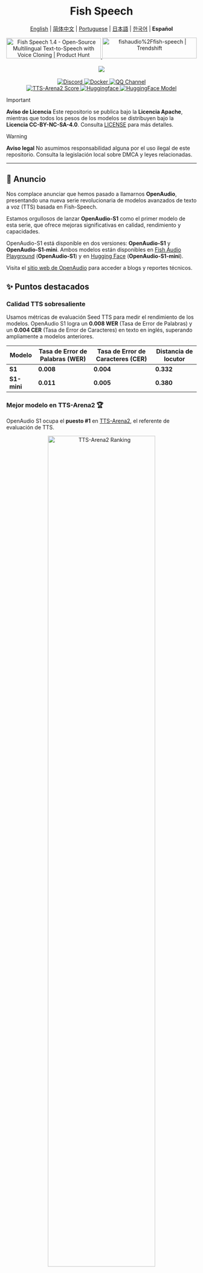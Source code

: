 <div align="center">
<h1>Fish Speech</h1>

[English](../README.md) | [简体中文](docs/README.zh.md) | [Portuguese](docs/README.pt-BR.md) | [日本語](docs/README.ja.md) | [한국어](docs/README.ko.md) | **Español** <br>

<a href="https://www.producthunt.com/posts/fish-speech-1-4?embed=true&utm_source=badge-featured&utm_medium=badge&utm_souce=badge-fish&#0045;speech&#0045;1&#0045;4" target="_blank">
    <img src="https://api.producthunt.com/widgets/embed-image/v1/featured.svg?post_id=488440&theme=light" alt="Fish&#0032;Speech&#0032;1&#0046;4 - Open&#0045;Source&#0032;Multilingual&#0032;Text&#0045;to&#0045;Speech&#0032;with&#0032;Voice&#0032;Cloning | Product Hunt" style="width: 250px; height: 54px;" width="250" height="54" />
</a>
<a href="https://trendshift.io/repositories/7014" target="_blank">
    <img src="https://trendshift.io/api/badge/repositories/7014" alt="fishaudio%2Ffish-speech | Trendshift" style="width: 250px; height: 55px;" width="250" height="55"/>
</a>
<br>
</div>
<br>

<div align="center">
    <img src="https://count.getloli.com/get/@fish-speech?theme=asoul" /><br>
</div>

<br>

<div align="center">
    <a target="_blank" href="https://discord.gg/Es5qTB9BcN">
        <img alt="Discord" src="https://img.shields.io/discord/1214047546020728892?color=%23738ADB&label=Discord&logo=discord&logoColor=white&style=flat-square"/>
    </a>
    <a target="_blank" href="https://hub.docker.com/r/fishaudio/fish-speech">
        <img alt="Docker" src="https://img.shields.io/docker/pulls/fishaudio/fish-speech?style=flat-square&logo=docker"/>
    </a>
    <a target="_blank" href="https://pd.qq.com/s/bwxia254o">
      <img alt="QQ Channel" src="https://img.shields.io/badge/QQ-blue?logo=tencentqq">
    </a>
</div>

<div align="center">
    <a target="_blank" href="https://huggingface.co/spaces/TTS-AGI/TTS-Arena-V2">
      <img alt="TTS-Arena2 Score" src="https://img.shields.io/badge/TTS_Arena2-Rank_%231-gold?style=flat-square&logo=trophy&logoColor=white">
    </a>
    <a target="_blank" href="https://huggingface.co/spaces/fishaudio/fish-speech-1">
        <img alt="Huggingface" src="https://img.shields.io/badge/🤗%20-space%20demo-yellow"/>
    </a>
    <a target="_blank" href="https://huggingface.co/fishaudio/openaudio-s1-mini">
        <img alt="HuggingFace Model" src="https://img.shields.io/badge/🤗%20-models-orange"/>
    </a>
</div>

> [!IMPORTANT]
> **Aviso de Licencia**
> Este repositorio se publica bajo la **Licencia Apache**, mientras que todos los pesos de los modelos se distribuyen bajo la **Licencia CC-BY-NC-SA-4.0**. Consulta [LICENSE](../LICENSE) para más detalles.

> [!WARNING]
> **Aviso legal**
> No asumimos responsabilidad alguna por el uso ilegal de este repositorio. Consulta la legislación local sobre DMCA y leyes relacionadas.

---

## 🎉 Anuncio

Nos complace anunciar que hemos pasado a llamarnos **OpenAudio**, presentando una nueva serie revolucionaria de modelos avanzados de texto a voz (TTS) basada en Fish-Speech.

Estamos orgullosos de lanzar **OpenAudio-S1** como el primer modelo de esta serie, que ofrece mejoras significativas en calidad, rendimiento y capacidades.

OpenAudio-S1 está disponible en dos versiones: **OpenAudio-S1** y **OpenAudio-S1-mini**. Ambos modelos están disponibles en [Fish Audio Playground](https://fish.audio) (**OpenAudio-S1**) y en [Hugging Face](https://huggingface.co/fishaudio/openaudio-s1-mini) (**OpenAudio-S1-mini**).

Visita el [sitio web de OpenAudio](https://openaudio.com/blogs/s1) para acceder a blogs y reportes técnicos.

## ✨ Puntos destacados

### **Calidad TTS sobresaliente**

Usamos métricas de evaluación Seed TTS para medir el rendimiento de los modelos. OpenAudio S1 logra un **0.008 WER** (Tasa de Error de Palabras) y un **0.004 CER** (Tasa de Error de Caracteres) en texto en inglés, superando ampliamente a modelos anteriores.

| Modelo | Tasa de Error de Palabras (WER) | Tasa de Error de Caracteres (CER) | Distancia de locutor |
|-------|----------------------|---------------------------|------------------|
| **S1** | **0.008**  | **0.004**  | **0.332** |
| **S1-mini** | **0.011** | **0.005** | **0.380** |

### **Mejor modelo en TTS-Arena2** 🏆

OpenAudio S1 ocupa el **puesto #1** en [TTS-Arena2](https://arena.speechcolab.org/), el referente de evaluación de TTS.

<div align="center">
    <img src="assets/Elo.jpg" alt="TTS-Arena2 Ranking" style="width: 75%;" />
</div>

### **Control de voz**

OpenAudio S1 **admite una amplia gama de emociones, tonos y efectos especiales** para enriquecer la síntesis de voz.

- **Emociones básicas:**
```
(enojado) (triste) (emocionado) (sorprendido) (satisfecho) (encantado)  
(asustado) (preocupado) (molesto) (nervioso) (frustrado) (deprimido)  
(empático) (avergonzado) (disgustado) (conmovido) (orgulloso) (relajado)  
(agradecido) (seguro) (interesado) (curioso) (confundido) (alegre)
```

- **Emociones avanzadas:**  
```
(desdeñoso) (infeliz) (ansioso) (histérico) (indiferente)  
(impaciente) (culpable) (despectivo) (en pánico) (furioso) (reacio)  
(entusiasta) (desaprobador) (negativo) (negando) (asombrado) (serio)  
(sarcástico) (conciliador) (consolador) (sincero) (burlón)  
(dudando) (cediendo) (dolorido) (incómodo) (divertido)
```

- **Marcadores de tono:**  
```
(tono apresurado) (gritando) (aullando) (susurrando) (tono suave)
```

- **Efectos de audio especiales:**  
```
(riendo) (riendo por lo bajo) (sollozando) (llorando fuerte) (suspirando) (jadeando)  
(gimiendo) (risa de público) (risas de fondo) (audiencia riendo)
```

También puedes usar *Ha,ha,ha* para controlar, hay muchos otros casos esperando a ser explorados por ti mismo.

(Actualmente se admite en inglés, chino y japonés. ¡Próximamente más idiomas!)

### **Dos tipos de modelos**

| Modelo | Tamaño | Disponibilidad | Características |
|--------|--------|-----------------|-----------------|
| **S1** | 4B parámetros | Disponible en [fish.audio](https://fish.audio) | Modelo insignia con funciones completas |
| **S1-mini** | 0.5B parámetros | Disponible en huggingface [hf space](https://huggingface.co/spaces/fishaudio/openaudio-s1-mini) | Versión destilada con funciones principales |

Tanto S1 como S1-mini incluyen Aprendizaje por Refuerzo con Retroalimentación Humana (RLHF).

## **Características**

1. **TTS zero-shot y few-shot:** Ingresa una muestra de voz de 10 a 30 segundos para generar salida TTS de alta calidad. Consulta [Buenas prácticas para clonación de voz](https://docs.fish.audio/text-to-speech/voice-clone-best-practices).

2. **Soporte multilingüe y entre idiomas:** Pega texto en varios idiomas en la caja de entrada sin preocuparte por el idioma. Actualmente admite inglés, japonés, coreano, chino, francés, alemán, árabe y español.

3. **Sin dependencia de fonemas:** El modelo generaliza bien sin necesidad de fonemas, manejando texto en cualquier escritura.

4. **Alta precisión:** CER (Tasa de Error de Caracteres) ~0.4% y WER (Tasa de Error de Palabras) ~0.8% en evaluaciones Seed-TTS.

5. **Rápido:** Acelerado con *torch compile*, con un factor de tiempo real de ~1:7 en una GPU Nvidia RTX 4090.

6. **Inferencia WebUI:** Interfaz web Gradio fácil de usar, compatible con Chrome, Firefox, Edge y otros navegadores.

7. **Inferencia GUI:** Interfaz gráfica PyQt6 que funciona con el servidor API. Compatible con Linux, Windows y macOS ([ver GUI](https://github.com/AnyaCoder/fish-speech-gui)).

8. **Amigable para despliegue:** Servidor de inferencia fácil de instalar, soporte nativo para Linux y Windows (pronto en macOS) con mínima pérdida de velocidad.

## Medios & Demos

<div align="center">

### Redes sociales:
<a href="https://x.com/FishAudio/status/1929915992299450398" target="_blank">
    <img src="https://img.shields.io/badge/𝕏-Latest_Demo-black?style=for-the-badge&logo=x&logoColor=white" alt="Latest Demo on X" />
</a>

### Demos interactivas:
<a href="https://fish.audio" target="_blank">
    <img src="https://img.shields.io/badge/Fish_Audio-Try_OpenAudio_S1-blue?style=for-the-badge" alt="Try OpenAudio S1" />
</a>
<a href="https://huggingface.co/spaces/fishaudio/openaudio-s1-mini" target="_blank">
    <img src="https://img.shields.io/badge/Hugging_Face-Try_S1_Mini-yellow?style=for-the-badge" alt="Try S1 Mini" />
</a>

### Videos:

<a href="https://www.youtube.com/watch?v=SYuPvd7m06A" target="_blank">
    <img src="assets/Thumbnail.jpg" alt="OpenAudio S1 Video" style="width: 50%;" />
</a>

### Muestras de audio:
<div style="margin: 20px 0;">
    <em> Próximamente en alta calidad, demostrando capacidades multilingües y emocionales.</em>
</div>

</div>

---

## Documentación

- [Configurar entorno](es/install.md)
- [Inferencia](es/inference.md)

## Créditos

- [VITS2 (daniilrobnikov)](https://github.com/daniilrobnikov/vits2)
- [Bert-VITS2](https://github.com/fishaudio/Bert-VITS2)
- [GPT VITS](https://github.com/innnky/gpt-vits)
- [MQTTS](https://github.com/b04901014/MQTTS)
- [GPT Fast](https://github.com/pytorch-labs/gpt-fast)
- [GPT-SoVITS](https://github.com/RVC-Boss/GPT-SoVITS)
- [Qwen3](https://github.com/QwenLM/Qwen3)

## Informe técnico (V1.4)
```bibtex
@misc{fish-speech-v1.4,
      title={Fish-Speech: Leveraging Large Language Models for Advanced Multilingual Text-to-Speech Synthesis},
      author={Shijia Liao and Yuxuan Wang and Tianyu Li and Yifan Cheng and Ruoyi Zhang and Rongzhi Zhou and Yijin Xing},
      year={2024},
      eprint={2411.01156},
      archivePrefix={arXiv},
      primaryClass={cs.SD},
      url={https://arxiv.org/abs/2411.01156},
}
```

